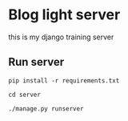# Blog light server
this is my django training server

## Run server
```
pip install -r requirements.txt

cd server

./manage.py runserver
```
